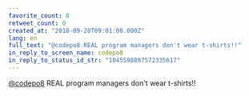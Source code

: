 ```yaml
---
favorite_count: 0
retweet_count: 0
created_at: "2018-09-28T09:01:08.000Z"
lang: en
full_text: "@codepo8 REAL program managers don't wear t-shirts!!"
in_reply_to_screen_name: codepo8
in_reply_to_status_id_str: "1045598897572335617"
---
```


[@codepo8](https://twitter.com/codepo8) REAL program managers don't wear
t-shirts!!
